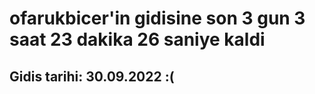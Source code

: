 # ofarukbicer'in gidisine son 3 gun 3 saat 23 dakika 26 saniye kaldi

## Gidis tarihi: 30.09.2022 :(